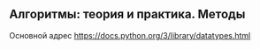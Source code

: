 ## Алгоритмы: теория и практика. Методы
Основной адрес
https://docs.python.org/3/library/datatypes.html
